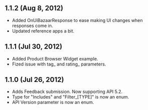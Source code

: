 ## 1.1.2 (Aug 8, 2012)

* Added OnUiBazaarResponse to ease making UI changes when responses come in.
* Updated reference apps a bit.

## 1.1.1 (Jul 30, 2012)

* Added Product Browser Widget example.
* Fized issue with tag_<dimension> and rating_<dimension> parameters.

## 1.1.0 (Jul 26, 2012)

* Adds Feedback submission. Now supporting API 5.2.
* Type for "Includes" and "Filter_[TYPE]" is now an enum.
* API Version parameter is now an enum.


